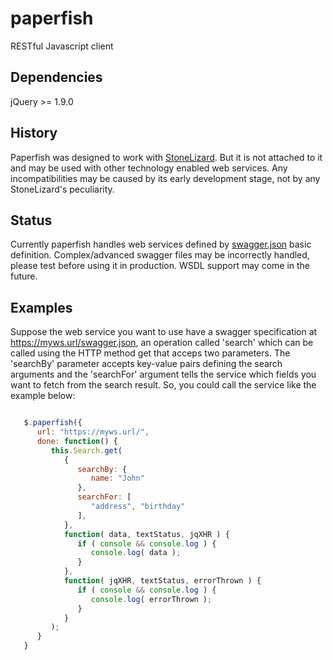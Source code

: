 # paperfish
RESTful Javascript client

## Dependencies

jQuery >= 1.9.0

## History

Paperfish was designed to work with [StoneLizard](https://github.com/luisfurquim/stonelizard "StoneLizard's Project Homepage").
But it is not attached to it and may be used with other technology enabled web services. Any incompatibilities may be caused by
its early development stage, not by any StoneLizard's peculiarity.

## Status

Currently paperfish handles web services defined by [swagger.json](http://swagger.io/specification "Swagger's Homepage")
basic definition. Complex/advanced swagger files may be incorrectly handled, please test before using it in production.
WSDL support may come in the future.

## Examples

Suppose the web service you want to use have a swagger specification at https://myws.url/swagger.json,
an operation called 'search' which can be called using the HTTP method get that acceps two parameters. The
'searchBy' parameter accepts key-value pairs defining the search arguments and the 'searchFor' argument
tells the service which fields you want to fetch from the search result. So, you could call the service
like the example below:


```Javascript

   $.paperfish({
      url: "https://myws.url/",
      done: function() {
         this.Search.get(
            {
               searchBy: {
                  name: "John"
               },
               searchFor: [
                  "address", "birthday"
               ],
            },
            function( data, textStatus, jqXHR ) {
               if ( console && console.log ) {
                  console.log( data );
               }
            },
            function( jqXHR, textStatus, errorThrown ) {
               if ( console && console.log ) {
                  console.log( errorThrown );
               }
            }
         );
      }
   }


```

